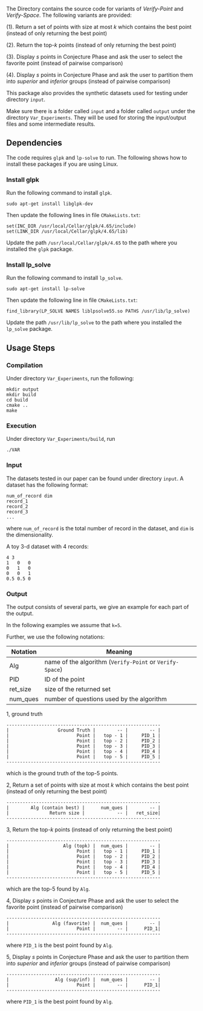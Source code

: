 The Directory contains the source code for variants of *Verify-Point* and *Verify-Space*. The following variants are provided:

(1). Return a set of points with size at most *k* which contains the best point (instead of only returning the best point)

(2). Return the top-*k* points (instead of only returning the best point)

(3). Display *s* points in Conjecture Phase and ask the user to select the favorite point (instead of pairwise comparison)

(4). Display *s* points in Conjecture Phase and ask the user to partition them into *superior* and *inferior* groups (instead of pairwise comparison)

This package also provides the synthetic datasets used for testing under directory `input`.

Make sure there is a folder called `input` and a folder called `output` under the directory `Var_Experiments`.
They will be used for storing the input/output files and some intermediate results.

## Dependencies

The code requires `glpk` and `lp-solve` to run. The following shows how to install these packages if you are using Linux.

### Install glpk

Run the following command to install `glpk`.

    sudo apt-get install libglpk-dev

Then update the following lines in file `CMakeLists.txt`:

    set(INC_DIR /usr/local/Cellar/glpk/4.65/include)
    set(LINK_DIR /usr/local/Cellar/glpk/4.65/lib)

Update the path `/usr/local/Cellar/glpk/4.65` to the path where you installed the `glpk` package.

### Install lp_solve

Run the following command to install `lp_solve`.

    sudo apt-get install lp-solve

Then update the following line in file `CMakeLists.txt`:

    find_library(LP_SOLVE NAMES liblpsolve55.so PATHS /usr/lib/lp_solve)

Update the path `/usr/lib/lp_solve` to the path where you installed the `lp_solve` package.

## Usage Steps

### Compilation
Under directory `Var_Experiments`, run the following: 

    mkdir output
    mkdir build
    cd build
    cmake ..
    make
    
	
### Execution
Under directory `Var_Experiments/build`, run

	./VAR

### Input
The datasets tested in our paper can be found under directory `input`.
A dataset has the following format:

    num_of_record dim
    record_1
    record_2
    record_3
    ...
where `num_of_record` is the total number of record in the dataset, and `dim` is the dimensionality.

A toy 3-d dataset with 4 records:

    4 3
    1   0   0
    0   1   0
    0   0   1
    0.5 0.5 0
	
### Output
The output consists of several parts, we give an example for each part of the output.

In the following examples we assume that `k=5`.

Further, we use the following notations:

Notation | Meaning |
-----|-----|
Alg | name of the algorithm (`Verify-Point` or `Verify-Space`)|
PID | ID of the point |
ret_size | size of the returned set |
num_ques | number of questions used by the algorithm |


1, ground truth 

    ---------------------------------------------------------
    |                  Ground Truth |        -- |        -- |
    |                         Point |   top - 1 |     PID_1 |
    |                         Point |   top - 2 |     PID_2 |
    |                         Point |   top - 3 |     PID_3 |
    |                         Point |   top - 4 |     PID_4 |
    |                         Point |   top - 5 |     PID_5 |
    ---------------------------------------------------------

which is the ground truth of the top-5 points.

2, Return a set of points with size at most *k* which contains the best point (instead of only returning the best point)

    ---------------------------------------------------------
    |        Alg (contain best) |      num_ques |        -- |
    |               Return size |            -- |   ret_size|
    ---------------------------------------------------------

3, Return the top-*k* points (instead of only returning the best point)

    ---------------------------------------------------------
    |                    Alg (topk) |  num_ques |        -- |
    |                         Point |   top - 1 |     PID_1 |
    |                         Point |   top - 2 |     PID_2 |
    |                         Point |   top - 3 |     PID_3 |
    |                         Point |   top - 4 |     PID_4 |
    |                         Point |   top - 5 |     PID_5 |
    ---------------------------------------------------------

which are the top-5 found by `Alg`.


4, Display *s* points in Conjecture Phase and ask the user to select the favorite point (instead of pairwise comparison)

    ---------------------------------------------------------
    |                Alg (favorite) |  num_ques |        -- |
    |                         Point |        -- |      PID_1|
    ---------------------------------------------------------

where `PID_1` is the best point found by `Alg`.

5, Display *s* points in Conjecture Phase and ask the user to partition them into *superior* and *inferior* groups (instead of pairwise comparison)

    ---------------------------------------------------------
    |                 Alg (sup/inf) |  num_ques |        -- |
    |                         Point |        -- |      PID_1|
    ---------------------------------------------------------

where `PID_1` is the best point found by `Alg`.